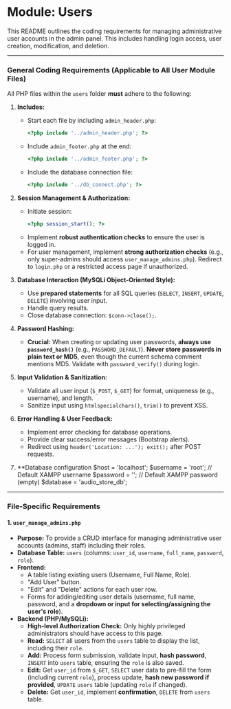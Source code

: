 # Module: Users

This README outlines the coding requirements for managing administrative user accounts in the admin panel. This includes handling login access, user creation, modification, and deletion.

---

### General Coding Requirements (Applicable to All User Module Files)

All PHP files within the `users` folder **must** adhere to the following:

1.  **Includes:**
    * Start each file by including `admin_header.php`:
        ```php
        <?php include '../admin_header.php'; ?>
        ```
    * Include `admin_footer.php` at the end:
        ```php
        <?php include '../admin_footer.php'; ?>
        ```
    * Include the database connection file:
        ```php
        <?php include '../db_connect.php'; ?>
        ```

2.  **Session Management & Authorization:**
    * Initiate session:
        ```php
        <?php session_start(); ?>
        ```
    * Implement **robust authentication checks** to ensure the user is logged in.
    * For user management, implement **strong authorization checks** (e.g., only super-admins should access `user_manage_admins.php`). Redirect to `login.php` or a restricted access page if unauthorized.

3.  **Database Interaction (MySQLi Object-Oriented Style):**
    * Use **prepared statements** for all SQL queries (`SELECT`, `INSERT`, `UPDATE`, `DELETE`) involving user input.
    * Handle query results.
    * Close database connection: `$conn->close();`.

4.  **Password Hashing:**
    * **Crucial:** When creating or updating user passwords, **always use `password_hash()`** (e.g., `PASSWORD_DEFAULT`). **Never store passwords in plain text or MD5**, even though the current schema comment mentions MD5. Validate with `password_verify()` during login.

5.  **Input Validation & Sanitization:**
    * Validate all user input (`$_POST`, `$_GET`) for format, uniqueness (e.g., username), and length.
    * Sanitize input using `htmlspecialchars()`, `trim()` to prevent XSS.

6.  **Error Handling & User Feedback:**
    * Implement error checking for database operations.
    * Provide clear success/error messages (Bootstrap alerts).
    * Redirect using `header('Location: ...'); exit();` after POST requests.
7. **Database configuration
$host = 'localhost';
$username = 'root';      // Default XAMPP username
$password = '';          // Default XAMPP password (empty)
$database = 'audio_store_db';

---

### File-Specific Requirements

#### 1. `user_manage_admins.php`

* **Purpose:** To provide a CRUD interface for managing administrative user accounts (admins, staff) including their roles.
* **Database Table:** `users` (columns: `user_id`, `username`, `full_name`, `password`, `role`).
* **Frontend:**
    * A table listing existing users (Username, Full Name, Role).
    * "Add User" button.
    * "Edit" and "Delete" actions for each user row.
    * Forms for adding/editing user details (username, full name, password, and a **dropdown or input for selecting/assigning the user's role**).
* **Backend (PHP/MySQLi):**
    * **High-level Authorization Check:** Only highly privileged administrators should have access to this page.
    * **Read:** `SELECT` all users from the `users` table to display the list, including their `role`.
    * **Add:** Process form submission, validate input, **hash password**, `INSERT` into `users` table, ensuring the `role` is also saved.
    * **Edit:** Get `user_id` from `$_GET`, `SELECT` user data to pre-fill the form (including current `role`), process update, **hash new password if provided**, `UPDATE` `users` table (updating `role` if changed).
    * **Delete:** Get `user_id`, implement **confirmation**, `DELETE` from `users` table.
